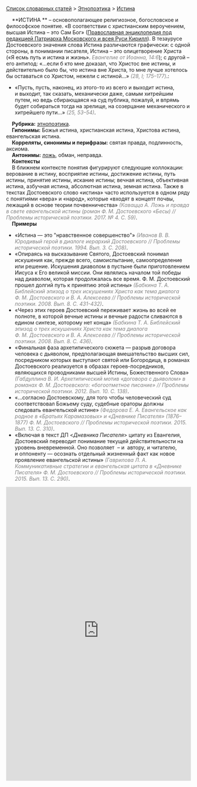 <style>
st { color: Gray;
  font-style: italic;}
</style>

[Список словарных статей](https://thesaurus-dostoevsky.github.io/Thesaurus/) > [Этнопоэтика](ethnopoe.md) > [Истина](истина.md) 

&nbsp;&nbsp;&nbsp;&nbsp;**ИСТИНА ** – основополагающее религиозное, богословское и философское понятие. «В соответствии с христианским вероучением, высшая Истина – это Сам Бог» ([Православная энциклопедия под редакцией Патриарха Московского и всея Руси Кирилл](https://www.pravenc.ru/)). В тезаурусе Достоевского значения слова Истина различаются графически: с одной стороны, в понимании писателя, Истина – это олицетворение Христа («Я есмь путь и истина и жизнь». <st>Евангелие от Иоанна, 14:6</st>); с другой – его антипод: «…если б кто мне доказал, что Христос вне истины, и действительно было бы, что истина вне Христа, то мне лучше хотелось бы оставаться со Христом, нежели с истиной…» <st>(28, I; 175–177)</st>.:
* «Пусть, пусть, наконец, из этого-то из всего и выходит истина, и выходит, так сказать, механически даже, самым хитрейшим путем, но ведь сбирающаяся на суд публика, пожалуй, и впрямь будет собираться тогда на зрелище, на созерцание механического и хитрейшего пути…» <st>(25, 53–54)</st>.  

&nbsp;&nbsp;&nbsp;&nbsp;**Рубрика:** [этнопоэтика](ethnopoe.md).  
&nbsp;&nbsp;&nbsp;&nbsp;**Гипонимы:** Божья истина, христианская истина, Христова истина, евангельская истина.  
&nbsp;&nbsp;&nbsp;&nbsp;**Корреляты, синонимы и перифразы:** святая правда, подлинность, аксиома.  
&nbsp;&nbsp;&nbsp;&nbsp;**Антонимы:** [ложь](ложь.md), обман, неправда.  
&nbsp;&nbsp;&nbsp;&nbsp;**Контексты**  
&nbsp;&nbsp;&nbsp;&nbsp;В ближнем контексте понятия фигурируют следующие коллокации: верование в истину, восприятие истины, достижение истины, путь истины, принятие истины, искание истины; вечная истина, объективная истина, азбучная истина, абсолютная истина, земная истина. Также в текстах Достоевского слово «истина» часто используется в одном ряду с  понятиями «вера» и «народ», которые «входят в концепт почвы, лежащий в основе теории почвенничества» <st>(Кавацца А. Ложь и правда в свете евангельской истины (роман Ф. М. Достоевского «Бесы) // Проблемы исторической поэтики. 2017. № 4. С. 59)</st>.   <br>
&nbsp;&nbsp;&nbsp;&nbsp;**Примеры**  
* «Истина — это "нравственное совершенство"» <st>(Иванов В. В. Юродивый герой в диалоге иерархий Достоевского // Проблемы исторической поэтики. 1994. Вып. 3. С. 208)</st>.
* «Опираясь на высказывание Святого, Достоевский понимал искушения как, прежде всего, самоиспытание, самоопределение или решение. Искушения диаволом в пустыне были приготовлением Иисуса к Его великой миссии. Они являлись началом той победы над диаволом, которая продолжалась все время. Ф. М. Достоевский прошел долгий путь к принятию этой истины» <st>(Бабкина Т. А. Библейский эпизод о трех искушениях Христа как тема диалога Ф. М. Достоевского и В. А. Алексеева // Проблемы исторической поэтики. 2008. Вып. 8. С. 431-432)</st>.
* «Через этих героев Достоевский переживает жизнь во всей ее полноте, в которой вечные истины и вечные радости сливаются в едином синтезе, которому нет конца» <st>(Бабкина Т. А. Библейский эпизод о трех искушениях Христа как тема диалога Ф. М. Достоевского и В. А. Алексеева // Проблемы исторической поэтики. 2008. Вып. 8. С. 436)</st>.
* «Финальная фаза архетипического сюжета — разрыв договора человека с дьяволом, предполагающая вмешательство высших сил, посредником которых выступают святой или Богородица, в романах Достоевского реализуется в образах героев-посредников, являющихся проводниками высшей Истины, Божественного Слова» <st>(Габдуллина В. И. Архетипический мотив «договора с дьяволом» в романах Ф. М. Достоевского: «богоотметное писание» // Проблемы исторической поэтики. 2012. Вып. 10. С. 138)</st>.
* «…согласно Достоевскому, для того чтобы человеческий суд соответствовал Божьему суду, судебные ораторы должны следовать евангельской истине» <st>(Федорова Е. А. Евангельское как родное в «Братьях Карамазовых» и «Дневнике Писателя» (1876–1877) Ф. М. Достоевского // Проблемы исторической поэтики. 2015. Вып. 13. С. 310)</st>.
* «Включая в текст ДП <*Дневника Писателя*> цитату из Евангелия, Достоевский переводит понимание текущей действительности на уровень вневременной. Оно позволяет  – и  автору, и читателю, и оппоненту — осознать отдельный жизненный факт как новое проявление евангельской истины» <st>(Гаврилова Л. А. Коммуникативные стратегии и евангельская цитата в «Дневнике Писателя» Ф. М. Достоевского // Проблемы исторической поэтики. 2015. Вып. 13. С. 290)</st>.

<iframe src="https://thesaurus-dostoevsky.github.io/nk/истина.html" style="border:0px;width:100%;height:800px" allowfullscreen="true" webkitallowfullscreen="true" mozallowfullscreen="true">
